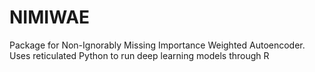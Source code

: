 # NIMIWAE
Package for Non-Ignorably Missing Importance Weighted Autoencoder. Uses reticulated Python to run deep learning models through R